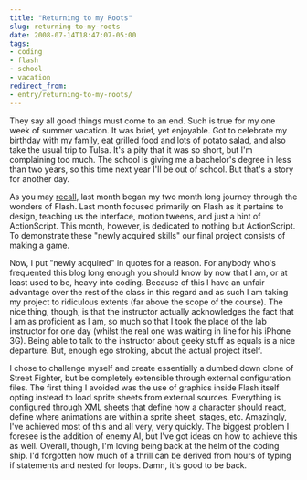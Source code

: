 ```yaml
---
title: "Returning to my Roots"
slug: returning-to-my-roots
date: 2008-07-14T18:47:07-05:00
tags:
- coding
- flash
- school
- vacation
redirect_from:
- entry/returning-to-my-roots/
---
```

They say all good things must come to an end. Such is true for my one week of summer vacation. It was brief, yet enjoyable. Got to celebrate my birthday with my family, eat grilled food and lots of potato salad, and also take the usual trip to Tulsa. It's a pity that it was so short, but I'm complaining too much. The school is giving me a bachelor's degree in less than two years, so this time next year I'll be out of school. But that's a story for another day.

As you may [recall](http://www.dxprog.com/entry/its-super-awesome-vacation-time/), last month began my two month long journey through the wonders of Flash. Last month focused primarily on Flash as it pertains to design, teaching us the interface, motion tweens, and just a hint of ActionScript. This month, however, is dedicated to nothing but ActionScript. To demonstrate these "newly acquired skills" our final project consists of making a game.

Now, I put "newly acquired" in quotes for a reason. For anybody who's frequented this blog long enough you should know by now that I am, or at least used to be, heavy into coding. Because of this I have an unfair advantage over the rest of the class in this regard and as such I am taking my project to ridiculous extents (far above the scope of the course). The nice thing, though, is that the instructor actually acknowledges the fact that I am as proficient as I am, so much so that I took the place of the lab instructor for one day (whilst the real one was waiting in line for his iPhone 3G). Being able to talk to the instructor about geeky stuff as equals is a nice departure. But, enough ego stroking, about the actual project itself.

I chose to challenge myself and create essentially a dumbed down clone of Street Fighter, but be completely extensible through external configuration files. The first thing I avoided was the use of graphics inside Flash itself opting instead to load sprite sheets from external sources. Everything is configured through XML sheets that define how a character should react, define where animations are within a sprite sheet, stages, etc. Amazingly, I've achieved most of this and all very, very quickly. The biggest problem I foresee is the addition of enemy AI, but I've got ideas on how to achieve this as well. Overall, though, I'm loving being back at the helm of the coding ship. I'd forgotten how much of a thrill can be derived from hours of typing if statements and nested for loops. Damn, it's good to be back.
